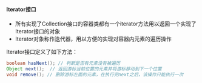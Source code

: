 #### Iterator接口

* 所有实现了Collection接口的容器类都有一个iterator方法用以返回一个实现了Iterator接口的对象
* Iterator对象称作迭代器，用以方便的实现对容器内元素的遍历操作

Iterator接口定义了如下方法：

```java
boolean hasNext(); // 判断是否有元素没有被遍历
Object next();	// 返回游标当前位置的元素并将游标移动到下一个位置
void remove(); // 删除游标左面的元素，在执行完next之后，该操作只能执行一次
```


